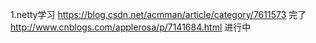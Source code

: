 1.netty学习
https://blog.csdn.net/acmman/article/category/7611573 完了
http://www.cnblogs.com/applerosa/p/7141684.html 进行中